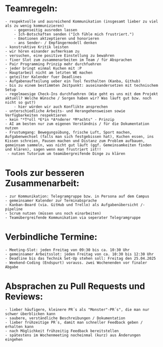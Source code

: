 # Teamregeln: 

    - respektvolle und ausreichend Kommunikation (insgesamt lieber zu viel als zu wenig kommunizieren)
        - gegenseitig ausreden lassen
        - Ich-Botschaften senden ("Ich fühle mich frustriert.")
        - Emotionen aktzeptieren und honorieren 
        - ans Sender- / Empfängermodell denken 
    - konstruktive Kritik leisten
    - wir hören einander aufmerksam zu
    - versuchen, eine positive Einstellung zu bewahren
    - fixer Slot zum zusammenarbeiten im Team / für Absprachen
    - Pair Programming Prinzip mehr durchfuehren
    - jeder bringt einmal Kuchen mit :P
    - Hauptarbeit nicht am letzten WE machen
    - geteilter Kalender fuer Deadlines
    - Aufgabenaufteilung ueber ein Tool festhalten (Kanba, Github)
    - bis zu einem bestimmten Zeitpunkt: auseinandersetzen mit technischem Setup
    - regelmaesige Check-Ins durchfuehren (Wie geht es uns mit dem Projekt aktuell? Welche Wünsche / Sorgen haben wir? Was läuft gut bzw. noch nicht so gut?)
        - hier würden wir auch Konflikte ansprechen 
    - unterschiedliche Arbeits- und Herangehensweisen sowie Verfügbarkeiten respektieren 
    - kein "*T*oll *E*in *A*nderer *M*achts" - Prinzip
    - AI am besten nur zum eigenen Verständnis / für die Dokumentation nutzen 
    - Frustumgang: Bewegungsübung, frische Luft, Sport machen, Aufgabenwechsel (falls man sich festgebissen hat), Kuchen essen, ins Kissen schreien, Pausen machen und Distanz zum Problem aufbauen, gemeinsam sammeln, was nicht gut läuft (ggf. Gemeinsamkeiten finden und klären), sagen wenn man frustriert ist!!
     - nutzen Tutorium um teamübergreifende Dinge zu klären 


# Tools zur besseren Zusammenarbeit: 

    - zur Kommunikation: Telegramgruppe bzw. in Persona auf dem Campus
    - gemeinsamer Kalender zur Terminabsprache 
    - Kanban-Board (via. GitHub und Trello) als Aufgabenübersicht /-pipeline
    - Scrum nutzen (müssen uns noch einarbeiten)
    - Teamübergreifende Kommunikation via seperater Telegramgruppe

# Verbindliche Termine: 

    - Meeting-Slot: jeden Freitag von 09:30 bis ca. 10:30 Uhr 
    - gemeinsamer Arbeitsslot: jeden Freitag von ca. 10:30 bis 12:30 Uhr
    - Deadline bis das Technik Set-Up stehen soll: Freitag den 25.04.2025
    - Weekend-Coding (Endspurt) vorauss. zwei Wochenenden vor finaler Abgabe

# Absprachen zu Pull Requests und Reviews:

    - lieber häufigere, kleinere PR´s als "Monster"-PR´s", die man nur schwer überblicken kann
    - saubere, verständliche Beschreibungen / Dokumentation
    - lieber frühzeitige PR´s, damit man schneller Feedback geben / erhalten kann
    - nach Möglichkeit frühzeitig Feedback bereitstellen
    - spätestens im Wochenmeeting nocheinmal (kurz) aus Änderungen eingehen 
